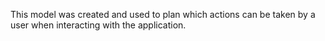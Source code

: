 This model was created and used to plan which actions can be taken by a user when interacting with the application.